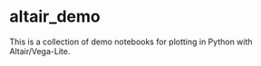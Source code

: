# altair_demo
This is a collection of demo notebooks for plotting in Python with Altair/Vega-Lite.


